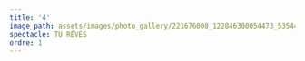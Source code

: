```yaml
---
title: '4'
image_path: assets/images/photo_gallery/221676008_122846300054473_5354428286626752223_n.jpg
spectacle: TU RÊVES
ordre: 1
---
```


